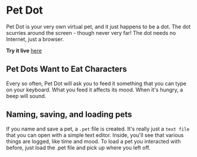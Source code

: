 # Pet Dot
Pet Dot is your very own virtual pet, and it just happens to be a dot.
The dot scurries around the screen - though never very far!
The dot needs no Internet, just a browser.

**Try it live** [here](https://bertjerred.github.io/petdot/)

## Pet Dots Want to Eat Characters
Every so often, Pet Dot will ask you to feed it something that you can type on your keyboard.
What you feed it affects its mood.
When it's hungry, a beep will sound.

## Naming, saving, and loading pets
If you name and save a pet, a `.pet` file is created.
It's really just a `text file` that you can open with a simple text editor.
Inside, you'll see that various things are logged, like time and mood.
To load a pet you interacted with before, just load the .pet file and pick up where you left off.
